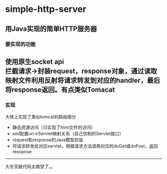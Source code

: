# simple-http-server
## 用Java实现的简单HTTP服务器   
### 要实现的功能  
使用原生socket api  
拦截请求->封装request，response对象，通过读取映射文件利用反射将请求转发到对应的handler，最后将response返回。有点类似Tomacat  
---
### 实现
大体上实现了类似tomcat的路由部分  
* 静态资源访问（只实现了html文件的访问）   
* xml配置uri->Servlet映射关系（自己仿制的Servlet接口）
* request和response的Java模型封装  
* 将请求转发给对应servlet，根据请求方法调用对应的doGet或doPost，返回resopnse
---
大冬天敲代码太难受了。。
